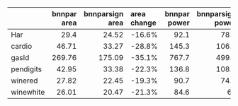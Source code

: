 |           |   bnnpar area |   bnnparsign area | area change   |   bnnpar power |   bnnparsign power | power change   |
|:----------|--------------:|------------------:|:--------------|---------------:|-------------------:|:---------------|
| Har       |         29.4  |             24.52 | -16.6%        |           92.1 |               78.8 | -14.4%         |
| cardio    |         46.71 |             33.27 | -28.8%        |          145.3 |              106.2 | -26.9%         |
| gasId     |        269.76 |            175.09 | -35.1%        |          767.7 |              499.1 | -35.0%         |
| pendigits |         42.95 |             33.38 | -22.3%        |          136.8 |              108.9 | -20.4%         |
| winered   |         27.82 |             22.45 | -19.3%        |           90.7 |               74.6 | -17.8%         |
| winewhite |         26.01 |             20.47 | -21.3%        |           84.6 |               68   | -19.6%         |
